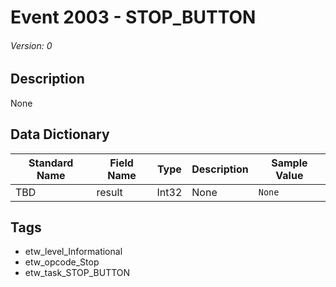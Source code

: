 # Event 2003 - STOP_BUTTON
###### Version: 0

## Description
None

## Data Dictionary
|Standard Name|Field Name|Type|Description|Sample Value|
|---|---|---|---|---|
|TBD|result|Int32|None|`None`|

## Tags
* etw_level_Informational
* etw_opcode_Stop
* etw_task_STOP_BUTTON